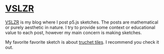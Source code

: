 # [VSLZR](https://vslzr.vercel.app/)
[VSLZR](https://vslzr.vercel.app/) is my blog where I post p5.js sketches.
The posts are mathematical or purely aesthetic in nature.
I try to provide some context or educational value to each post, however my main concern is making sketches.

My favorite favorite sketch is about [truchet tiles](https://vslzr.vercel.app/sketchbook/truchet-tiles). I recommend you check it out.

